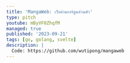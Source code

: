 ```yaml
---
title: 'MangaWeb: เว็บอ่านการ์ตูนส่วนตัว'
type: pitch
youtube: mByVF0ZhqfM
managed: true
published: '2023-09-21'
tags: [go, golang, svelte]
description: |
  Code: https://github.com/wutipong/mangaweb
---
```

